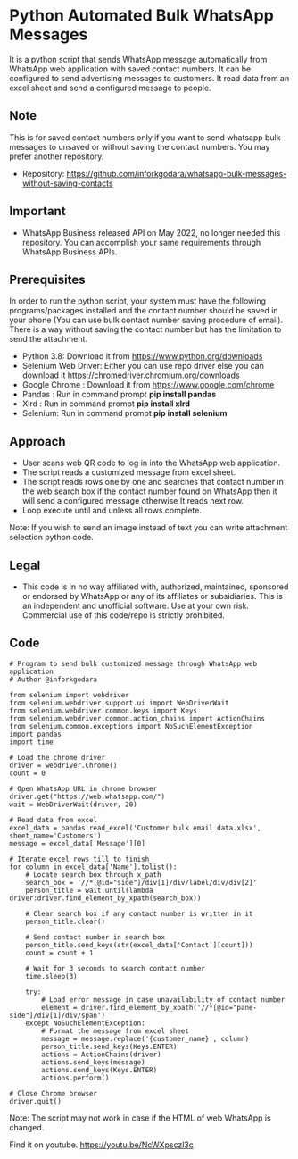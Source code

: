# Python Automated Bulk WhatsApp Messages

It is a python script that sends WhatsApp message automatically from WhatsApp web application with saved contact numbers. It can be configured to send advertising messages to customers. It read data from an excel sheet and send a configured message to people.

## Note
This is for saved contact numbers only if you want to send whatsapp bulk messages to unsaved or without saving the contact numbers. You may prefer another repository.
* Repository: https://github.com/inforkgodara/whatsapp-bulk-messages-without-saving-contacts

## Important
* WhatsApp Business released API on May 2022, no longer needed this repository. You can accomplish your same requirements through WhatsApp Business APIs.

## Prerequisites

In order to run the python script, your system must have the following programs/packages installed and the contact number should be saved in your phone (You can use bulk contact number saving procedure of email). There is a way without saving the contact number but has the limitation to send the attachment.
* Python 3.8: Download it from https://www.python.org/downloads
* Selenium Web Driver: Either you can use repo driver else you can download it https://chromedriver.chromium.org/downloads
* Google Chrome : Download it from https://www.google.com/chrome
* Pandas : Run in command prompt **pip install pandas**
* Xlrd : Run in command prompt **pip install xlrd**
* Selenium: Run in command prompt **pip install selenium** 

## Approach
* User scans web QR code to log in into the WhatsApp web application.
* The script reads a customized message from excel sheet.
* The script reads rows one by one and searches that contact number in the web search box if the contact number found on WhatsApp then it will send a configured message otherwise It reads next row. 
* Loop execute until and unless all rows complete.

Note: If you wish to send an image instead of text you can write attachment selection python code.

## Legal
* This code is in no way affiliated with, authorized, maintained, sponsored or endorsed by WhatsApp or any of its affiliates or subsidiaries. This is an independent and unofficial software. Use at your own risk. Commercial use of this code/repo is strictly prohibited.

## Code
```
# Program to send bulk customized message through WhatsApp web application
# Author @inforkgodara

from selenium import webdriver
from selenium.webdriver.support.ui import WebDriverWait
from selenium.webdriver.common.keys import Keys
from selenium.webdriver.common.action_chains import ActionChains
from selenium.common.exceptions import NoSuchElementException
import pandas
import time

# Load the chrome driver
driver = webdriver.Chrome()
count = 0

# Open WhatsApp URL in chrome browser
driver.get("https://web.whatsapp.com/")
wait = WebDriverWait(driver, 20)

# Read data from excel
excel_data = pandas.read_excel('Customer bulk email data.xlsx', sheet_name='Customers')
message = excel_data['Message'][0]

# Iterate excel rows till to finish
for column in excel_data['Name'].tolist():
    # Locate search box through x_path
    search_box = '//*[@id="side"]/div[1]/div/label/div/div[2]'
    person_title = wait.until(lambda driver:driver.find_element_by_xpath(search_box))

    # Clear search box if any contact number is written in it
    person_title.clear()

    # Send contact number in search box
    person_title.send_keys(str(excel_data['Contact'][count]))
    count = count + 1

    # Wait for 3 seconds to search contact number
    time.sleep(3)

    try:
        # Load error message in case unavailability of contact number
        element = driver.find_element_by_xpath('//*[@id="pane-side"]/div[1]/div/span')
    except NoSuchElementException:
        # Format the message from excel sheet
        message = message.replace('{customer_name}', column)
        person_title.send_keys(Keys.ENTER)
        actions = ActionChains(driver)
        actions.send_keys(message)
        actions.send_keys(Keys.ENTER)
        actions.perform()

# Close Chrome browser
driver.quit()
```
Note: The script may not work in case if the HTML of web WhatsApp is changed.

Find it on youtube. https://youtu.be/NcWXpsczl3c
